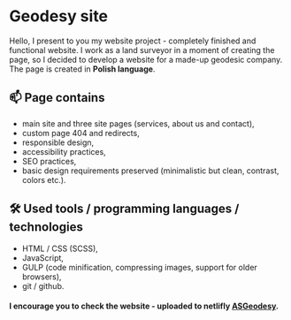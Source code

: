 # Geodesy site

Hello, I present to you my website project - completely finished and functional website. 
I work as a land surveyor in a moment of creating the page, so I decided to develop a website for a made-up geodesic company.
The page is created in **Polish language**.

## 📫 Page contains

- main site and three site pages (services, about us and contact),
- custom page 404 and redirects,
- responsible design,
- accessibility practices,
- SEO practices,
- basic design requirements preserved (minimalistic but clean, contrast, colors etc.).

## 🛠 Used tools / programming languages / technologies

- HTML / CSS (SCSS),
- JavaScript,
- GULP (code minification, compressing images, support for older browsers),
- git / github.

#### I encourage you to check the website - uploaded to netlifly [ASGeodesy](https://geodezjapl.netlify.app/).